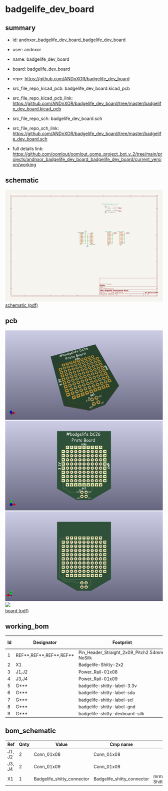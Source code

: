 # badgelife_dev_board
 
## summary 
* id: andnxor_badgelife_dev_board_badgelife_dev_board
* user: andnxor
* name: badgelife_dev_board
* board: badgelife_dev_board
* repo: https://github.com/ANDnXOR/badgelife_dev_board
* src_file_repo_kicad_pcb: badgelife_dev_board.kicad_pcb
* src_file_repo_kicad_pcb_link: https://github.com/ANDnXOR/badgelife_dev_board/tree/master/badgelife_dev_board.kicad_pcb


* src_file_repo_sch: badgelife_dev_board.sch
* src_file_repo_sch_link: https://github.com/ANDnXOR/badgelife_dev_board/tree/master/badgelife_dev_board.sch
* full details link: https://github.com/oomlout/oomlout_oomp_project_bot_v_2/tree/main/projects/andnxor_badgelife_dev_board_badgelife_dev_board/current_version/working  

## schematic  
![](working_schematic_600.png)  
[schematic (pdf)](working_schematic.pdf) 






















## pcb  
![](working_3d_600.png) 
![](working_3d_front_600.png)  
![](working_3d_back_600.png)  
![](working_600.png)  
[board (pdf)](working.pdf)  

## working_bom
| Id | Designator | Footprint | Quantity | Designation | Supplier and ref |  | None | 
| --- | --- | --- | --- | --- | --- | --- | --- | 
| 1 | REF**,REF**,REF**,REF** | Pin_Header_Straight_2x09_Pitch2.54mm-NoSilk | 4 | Pin_Header_Straight_2x09_Pitch2.54mm |  |  | [''] | 
| 2 | X1 | Badgelife-Shitty-2x2 | 1 | Badgelife_shitty_connector |  |  | [''] | 
| 3 | J1,J2 | Power_Rail-01x08 | 2 | Conn_01x08 |  |  | [''] | 
| 4 | J3,J4 | Power_Rail-01x09 | 2 | Conn_01x09 |  |  | [''] | 
| 5 | G*** | badgelife-shitty-label-3.3v | 1 | LOGO |  |  | [''] | 
| 6 | G*** | badgelife-shitty-label-sda | 1 | LOGO |  |  | [''] | 
| 7 | G*** | badgelife-shitty-label-scl | 1 | LOGO |  |  | [''] | 
| 8 | G*** | badgelife-shitty-label-gnd | 1 | LOGO |  |  | [''] | 
| 9 | G*** | badgelife-shitty-devboard-silk | 1 | LOGO |  |  | [''] | 


## bom_schematic
| Ref | Qnty | Value | Cmp name | Footprint | Description | Vendor | DNP | 
| --- | --- | --- | --- | --- | --- | --- | --- | 
| J1, J2 | 2 | Conn_01x08 | Conn_01x08 |  |  |  |  | 
| J3, J4 | 2 | Conn_01x09 | Conn_01x09 |  |  |  |  | 
| X1 | 1 | Badgelife_shitty_connector | Badgelife_shitty_connector | mrmeeseeks:Badgelife-Shitty-2x2 |  |  |  | 



